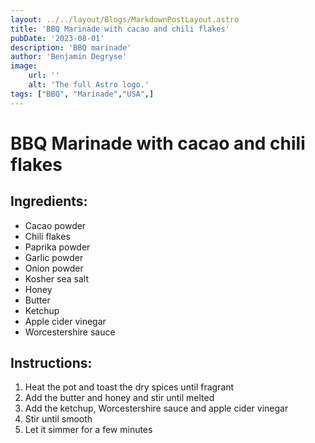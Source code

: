 ```yaml
---
layout: ../../layout/Blogs/MarkdownPostLayout.astro
title: 'BBQ Marinade with cacao and chili flakes'
pubDate: '2023-08-01'
description: 'BBQ marinade'
author: 'Benjamin Degryse'
image:
    url: ''
    alt: 'The full Astro logo.'
tags: ["BBQ", "Marinade","USA",]
---
```


# BBQ Marinade with cacao and chili flakes
## Ingredients:
- Cacao powder
- Chili flakes
- Paprika powder
- Garlic powder
- Onion powder
- Kosher sea salt
- Honey
- Butter
- Ketchup
- Apple cider vinegar
- Worcestershire sauce

## Instructions:
1. Heat the pot and toast the dry spices until fragrant
2. Add the butter and honey and stir until melted
3. Add the ketchup, Worcestershire sauce and apple cider vinegar
4. Stir until smooth
5. Let it simmer for a few minutes
